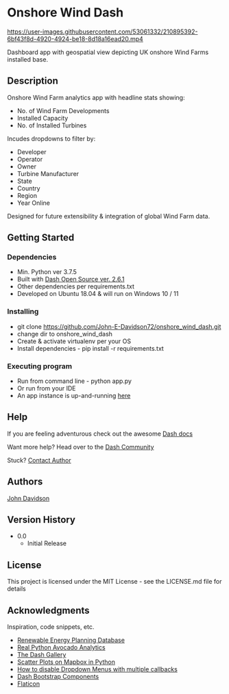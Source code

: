 # Onshore Wind Dash


https://user-images.githubusercontent.com/53061332/210895392-6bf43f8d-4920-4924-be18-8d18a16ead20.mp4

Dashboard app with geospatial view depicting UK onshore Wind Farms installed base.

## Description

Onshore Wind Farm analytics app with headline stats showing:

* No. of Wind Farm Developments
* Installed Capacity
* No. of Installed Turbines

Incudes dropdowns to filter by:

* Developer
* Operator
* Owner
* Turbine Manufacturer
* State
* Country
* Region
* Year Online

Designed for future extensibility & integration of global Wind Farm data.

## Getting Started

### Dependencies

* Min. Python ver 3.7.5
* Built with [Dash Open Source ver. 2.6.1](https://pypi.org/project/dash/2.6.1/)
* Other dependencies per requirements.txt
* Developed on Ubuntu 18.04 & will run on Windows 10 / 11

### Installing

* git clone https://github.com/John-E-Davidson72/onshore_wind_dash.git
* change dir to onshore_wind_dash
* Create & activate virtualenv per your OS
* Install dependencies - pip install -r requirements.txt

### Executing program

* Run from command line - python app.py
* Or run from your IDE
* An app instance is up-and-running [here](https://onshore-wind-johndavidson.eu.pythonanywhere.com/)

## Help

If you are feeling adventurous check out the awesome [Dash docs](https://dash.plotly.com/)

Want more help? Head over to the [Dash Community](https://community.plotly.com/c/python/25)

Stuck? [Contact Author](mailto:john.davidson.ctr@hotmai.co.uk)

## Authors

[John Davidson](mailto:john.davidson.ctr@hotmai.co.uk)

## Version History

* 0.0
    * Initial Release

## License

This project is licensed under the MIT License - see the LICENSE.md file for details

## Acknowledgments

Inspiration, code snippets, etc.
* [Renewable Energy Planning Database](https://data.barbour-abi.com/smart-map/repd/beis/?type=repd)
* [Real Python Avocado Analytics](https://realpython.com/python-dash/)
* [The Dash Gallery](https://dash.gallery/Portal/?_gl=1*24y58j*_ga*MTQwMzU5NTY0NC4xNjU2MTkzNjg5*_ga_6G7EE0JNSC*MTY3Mjg2OTQxMS4xMDAuMS4xNjcyODcxOTk4LjAuMC4w)
* [Scatter Plots on Mapbox in Python](https://plotly.com/python/scattermapbox/)
* [How to disable Dropdown Menus with multiple callbacks](https://community.plotly.com/t/how-to-disable-dropdown-menus-with-multiple-callbacks/5530)
* [Dash Bootstrap Components](https://dash-bootstrap-components.opensource.faculty.ai/)
* [Flaticon](https://www.flaticon.com/free-icons/wind-turbine?k=1672092355150&sign-up=email)
